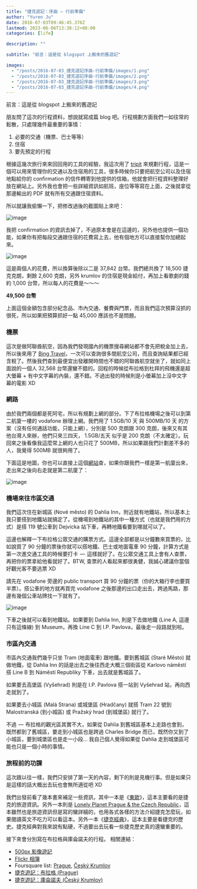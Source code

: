 ```yaml
---
title: "捷克遊記：序曲 — 行前準備"
author: "Yuren Ju"
date: 2016-07-03T09:46:45.376Z
lastmod: 2023-06-06T13:38:12+08:00
categories: [life]

description: ""

subtitle: "前言：這是從 blogspot 上搬來的舊遊記"

images:
  - "/posts/2016-07-03_捷克遊記序曲-行前準備/images/1.png"
  - "/posts/2016-07-03_捷克遊記序曲-行前準備/images/2.png"
  - "/posts/2016-07-03_捷克遊記序曲-行前準備/images/3.png"
  - "/posts/2016-07-03_捷克遊記序曲-行前準備/images/4.png"
---
```


前言：這是從 blogspot 上搬來的舊遊記

朋友問了這次的行程資料，想說就寫成篇 blog 吧。行程規劃方面我們一如往常的鬆散，只處理幾件最重要的事情：

1.  必要的交通（機票、巴士等等）
2.  住宿
3.  要先預定的行程

根據這幾次旅行來來回回用的工具的經驗，我這次用了 [tripit](https://www.tripit.com/) 來規劃行程，這是一個可以用來管理你的交通以及住宿用的工具，很多時候你只要把航空公司以及住宿地點給你的 confirmation 的信件轉寄到他提供的信箱，他就會把行程資料整理好放在網站上。另外我也會把一些詳細資訊如航班，座位等等寫在上面，之後就拿從那邊輸出的 PDF 就有所有交通跟住宿資料。

所以就讓我偷懶一下，把修改過後的截圖貼上來吧：

![image](/posts/2016-07-03_捷克遊記序曲-行前準備/images/1.png#layoutTextWidth)

我把 confirmation 的資訊去掉了，不過原本會是在這邊的，另外他也提供一個功能，如果你有把每段交通跟住宿的花費寫上去，他有個地方可以直接幫你加總起來。

![image](/posts/2016-07-03_捷克遊記序曲-行前準備/images/2.png#layoutTextWidth)

這是兩個人的花費，所以換算後除以二是 37,842 台幣。我們總共換了 18,500 捷克克朗，剩餘 2,600 克朗，另外 krumlov 的住宿是現金給付，再加上看歌劇的錢約 1,000 台幣，所以每人的花費是～～～

**49,500 台幣**

上面這個金額包含部分紀念品、市內交通、餐費與門票，而且我們這次預算沒抓的很死，所以如果把預算抓好一點 45,000 應該也不是問題。

### 機票

這次是做阿聯酋航空，因為我們發現國內的機票搜尋網站都不會先把稅金加上去，所以後來用了 [Bing Travel](http://www.bing.com/travel)，一次可以查詢很多間航空公司，而且查詢結果都已經含稅了。然後我們查到最便宜出發離開時間也不錯的阿聯酋航空就坐了，就如同上面說的一個人 32,568 台幣還蠻不錯的。回程的時候從布拉格到杜拜的飛機還是超大螢幕 + 有中文字幕的內裝，還不錯。不過出發的時候則是小螢幕加上沒中文字幕的電影 XD

### 網路

由於我們兩個都是死阿宅，所以有規劃上網的部分。下了布拉格機場之後可以到第二航廈一樓的 vodafone 辦理上網。我們用了 1.5GB/10 天 與 500MB/10 天 的方案（沒有任何通話功能，只能上網），分別是 500 克朗跟 300 克朗，後來又有其他台灣人來辦，他們只來三四天， 1.5GB/五天 似乎是 200 克朗（不太確定）。玩回來之後看像我這麼常上網的人也只花了 500MB，所以如果跟我們計劃差不多的人，我覺得 500MB 就很夠用了。

下面這是地圖，你也可以直接上這個[網站](http://map.prg.aero/)查，如果你跟我們一樣是第一航廈出來，走出來之後向右走就是第二航廈了：

![image](/posts/2016-07-03_捷克遊記序曲-行前準備/images/3.png#layoutTextWidth)

### 機場來往市區交通

我們這次住在新城區 (Nové město) 的 Dahlia Inn，附近就有地鐵站，所以基本上我只要搭到地鐵站就搞定了。從機場到地鐵站的其中一種方式（也就是我們用的方式）是搭 119 號公車到 Dejvicka 站下車，再轉地鐵看要到哪就可以了。

這邊也解釋一下布拉格公眾交通的購票方式。這邊全部都是以分鐘數來買票的，比如說買了 90 分鐘的票後你就可以搭地鐵、巴士或地面電車 90 分鐘，計算方式是第一次進交通工具的時候要打卡  —  這樣就好了。在公眾交通工具上會有人查票，再把你的票拿給他看就好了。BTW, 查票的人看起來都很勇健，我誠心建議你當個好觀光客不要逃票 XD

請先在 vodafone 旁邊的 public transport 買 90 分鐘的票（你的大箱行李也要買半票）。搭公車的地方就再買完 vodafone 之後那邊的出口走出去，跨過馬路，那邊有幾個公車站牌找一下就有了。

![image](/posts/2016-07-03_捷克遊記序曲-行前準備/images/4.png#layoutTextWidth)

下車之後就可以看到地鐵站。如果要到 Dahlia Inn, 則是下去做地鐵 (Line A, 這邊只有這條線) 到 Museum，再換 Line C 到 I.P. Pavlova，最後走一段路就到啦。

### 市區內交通

市區內交通我們幾乎只坐 Tram (地面電車) 跟地鐵。要到舊城區 (Staré Město) 就做地鐵，從 Dahlia Inn 的話是出去之後往西走大概三個街區從 Karlovo náměstí 搭 Line B 到 Náměstí Republiky 下車，出去就是舊城區了。

如果要去高堡區 (Vyšehrad) 則是在 I.P. Pavlova 搭一站到 Vyšehrad 站，再向西走就到了。

如果要去小城區 (Malá Strana) 或城堡區 (Hradčany) 就搭 Tram 22 號到 Malostranská (到小城區) 或 Pražský hrad (到城堡區) 就行了。

不過  —  布拉格的觀光區其實不大，如果從 Dahlia 到舊城區基本上走路也會到，既然都到了舊城區，要走到小城區也是跨過 Charles Bridge 而已，既然你又到了小城區，要到城堡區也是走一小段… 我自己個人覺得如果從 Dahlia 走到城堡區可能也只是一個小時的事情。

### 旅程前的功課

這次跟以往一樣，我們只安排了第一天的內容，剩下的則是見機行事。但是如果只是這樣的話大概出去玩也會無所適從吧 XD

我們出發前看了幾本書來補足一些資訊，其中一本是《[東歐](http://www.taaze.tw/sing.html?pid=11100158149)》，這本主要看的是捷克的旅遊資訊。另外一本則是 [Lonely Planet Prague &amp; the Czech Republic](http://amzn.com/B00AR2MS4M)，這本雖然也是旅遊資訊但是寫的蠻詳細的，也用各式各樣的方法介紹捷克怎麼玩，如果閱讀英文不吃力可以看這本。另外一本《[捷克經典](http://www.taaze.tw/sing.html?pid=11100568963)》，這本主要是看捷克的歷史。捷克經典對我來說有點硬，不過要出去玩看一些捷克歷史真的還蠻重要的。

接下來會分別寫在布拉格與庫侖諾夫的行程。 相關連結：

- [500px 影像遊記](http://500px.com/yurenju/stories/3942451/prague-cesky-krumlov)
- [Flickr 相簿](https://www.flickr.com/photos/yurenju/sets/72157644187458437/)
- Foursquare list: [Prague](https://foursquare.com/yurenju/list/prague), [Český Krumlov](https://foursquare.com/yurenju/list/%C4%8Desk%C3%BD-krumlov)
- [捷克遊記：布拉格 (Prague)](https://medium.com/travel-cluture/捷克遊記-布拉格-prague-22f37b61725b)
- [捷克遊記：庫侖諾夫 (Český Krumlov)](https://medium.com/p/a11f91ad919d)
